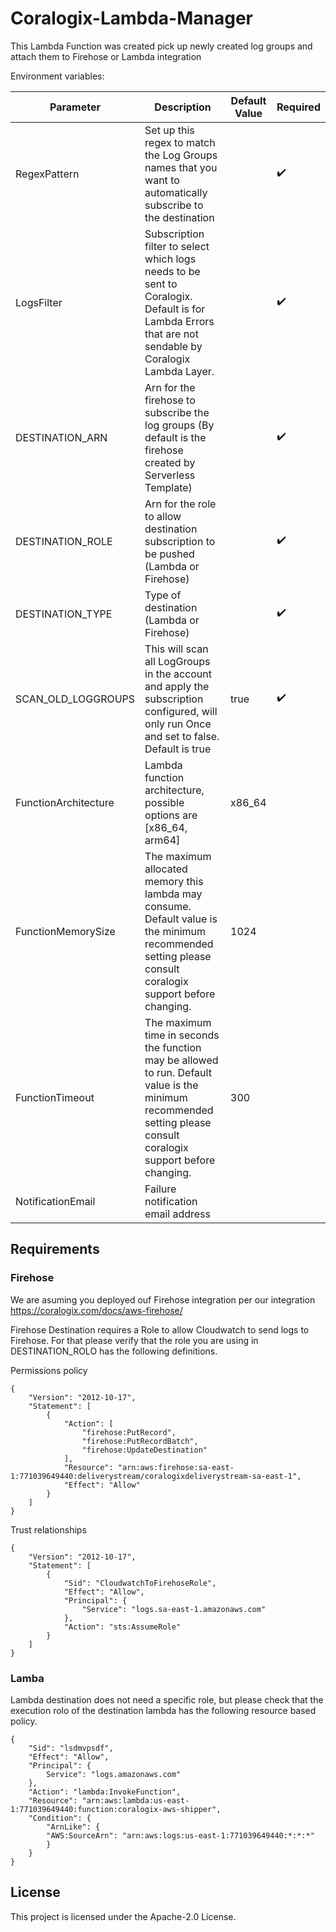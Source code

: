 # Coralogix-Lambda-Manager

This Lambda Function was created pick up newly created log groups and attach them to Firehose or Lambda integration

Environment variables:

| Parameter | Description | Default Value | Required |
|---|---|---|---|
| RegexPattern | Set up this regex to match the Log Groups names that you want to automatically subscribe to the destination| | :heavy_check_mark: |
| LogsFilter | Subscription filter to select which logs needs to be sent to Coralogix. Default is for Lambda Errors that are not sendable by Coralogix Lambda Layer. | | :heavy_check_mark: |
| DESTINATION_ARN | Arn for the firehose to subscribe the log groups (By default is the firehose created by Serverless Template) | | :heavy_check_mark: |
| DESTINATION_ROLE | Arn for the role to allow destination subscription to be pushed (Lambda or Firehose) | | :heavy_check_mark: |
| DESTINATION_TYPE | Type of destination (Lambda or Firehose) | | :heavy_check_mark: |
| SCAN_OLD_LOGGROUPS | This will scan all LogGroups in the account and apply the subscription configured, will only run Once and set to false. Default is true | true | :heavy_check_mark: |
| FunctionArchitecture | Lambda function architecture, possible options are [x86_64, arm64] | x86_64 | |
| FunctionMemorySize | The maximum allocated memory this lambda may consume. Default value is the minimum recommended setting please consult coralogix support before changing. | 1024 |  |
| FunctionTimeout | The maximum time in seconds the function may be allowed to run. Default value is the minimum recommended setting please consult coralogix support before changing. | 300 |  |
| NotificationEmail | Failure notification email address | | |

## Requirements

### Firehose

We are asuming you deployed ouf Firehose integration per our integration https://coralogix.com/docs/aws-firehose/

Firehose Destination requires a Role to allow Cloudwatch to send logs to Firehose. For that please verify that the role you are using in DESTINATION_ROLO has the following definitions.

Permissions policy

```
{
    "Version": "2012-10-17",
    "Statement": [
        {
            "Action": [
                "firehose:PutRecord",
                "firehose:PutRecordBatch",
                "firehose:UpdateDestination"
            ],
            "Resource": "arn:aws:firehose:sa-east-1:771039649440:deliverystream/coralogixdeliverystream-sa-east-1",
            "Effect": "Allow"
        }
    ]
}
```

Trust relationships

```
{
    "Version": "2012-10-17",
    "Statement": [
        {
            "Sid": "CloudwatchToFirehoseRole",
            "Effect": "Allow",
            "Principal": {
                "Service": "logs.sa-east-1.amazonaws.com"
            },
            "Action": "sts:AssumeRole"
        }
    ]
}
```

### Lamba

Lambda destination does not need a specific role, but please check that the execution rolo of the destination lambda has the following resource based policy.

```
{
    "Sid": "lsdmvpsdf",
    "Effect": "Allow",
    "Principal": {
        Service": "logs.amazonaws.com"
    },
    "Action": "lambda:InvokeFunction",
    "Resource": "arn:aws:lambda:us-east-1:771039649440:function:coralogix-aws-shipper",
    "Condition": {
        "ArnLike": {
        "AWS:SourceArn": "arn:aws:logs:us-east-1:771039649440:*:*:*"
        }
    }
}
```

## License

This project is licensed under the Apache-2.0 License.
